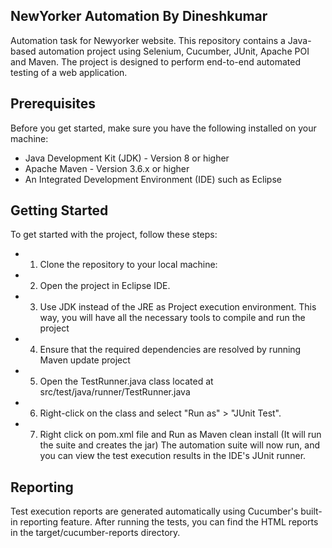 ## NewYorker Automation By Dineshkumar
Automation task for Newyorker website. This repository contains a Java-based automation project using Selenium, Cucumber, JUnit, Apache POI and Maven. The project is designed to perform end-to-end automated testing of a web application.

## Prerequisites
Before you get started, make sure you have the following installed on your machine:

* Java Development Kit (JDK) - Version 8 or higher
* Apache Maven - Version 3.6.x or higher
* An Integrated Development Environment (IDE) such as Eclipse

## Getting Started

To get started with the project, follow these steps:
  -  1.	Clone the repository to your local machine:
  -  2.	Open the project in Eclipse IDE.
  -  3.	Use JDK instead of the JRE as Project execution environment. This way, you will have all the necessary tools to compile and run the project
  -  4.	Ensure that the required dependencies are resolved by running Maven update project
  -  5.  Open the TestRunner.java class located at src/test/java/runner/TestRunner.java 
  -  6.	Right-click on the class and select "Run as" > "JUnit Test".
  -  7.	Right click on pom.xml file and Run as Maven clean install (It will run the suite and creates the jar)
The automation suite will now run, and you can view the test execution results in the IDE's JUnit runner.

## Reporting
Test execution reports are generated automatically using Cucumber's built-in reporting feature. After running the tests, you can find the HTML reports in the target/cucumber-reports directory.

